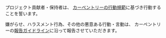 プロジェクト貢献者・保持者は、
[カーペントリーの行動規範](https://carpentries-coc.readthedocs.io/ja/latest/topic_folders/policies/code-of-conduct.html)に基づき行動することを誓います。

嫌がらせ、ハラスメント行為、その他の悪意ある行動・言動は、
カーペントリーの[報告ガイドライン](https://carpentries-coc.readthedocs.io/ja/latest/topic_folders/policies/incident-reporting.html)に沿って報告させていただきます。

